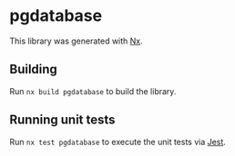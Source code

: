 # pgdatabase

This library was generated with [Nx](https://nx.dev).

## Building

Run `nx build pgdatabase` to build the library.

## Running unit tests

Run `nx test pgdatabase` to execute the unit tests via [Jest](https://jestjs.io).

